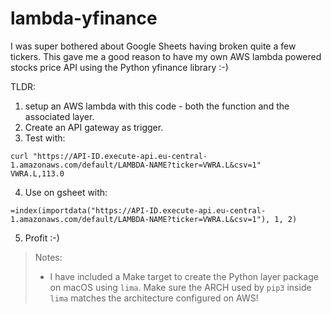 # lambda-yfinance

I was super bothered about Google Sheets having broken quite a few tickers. This
gave me a good reason to have my own AWS lambda powered stocks price API using
the Python yfinance library :-)

TLDR:

1. setup an AWS lambda with this code - both the function and the associated
   layer.
2. Create an API gateway as trigger.
3. Test with:
```console
curl "https://API-ID.execute-api.eu-central-1.amazonaws.com/default/LAMBDA-NAME?ticker=VWRA.L&csv=1"
VWRA.L,113.0
```

4. Use on gsheet with:
```
=index(importdata("https://API-ID.execute-api.eu-central-1.amazonaws.com/default/LAMBDA-NAME?ticker=VWRA.L&csv=1"), 1, 2)
```

5. Profit :-)

>
> Notes:
>
> - I have included a Make target to create the Python layer package on macOS
>  using `lima`. Make sure the ARCH used by `pip3` inside `lima` matches the
>  architecture configured on AWS!
>

